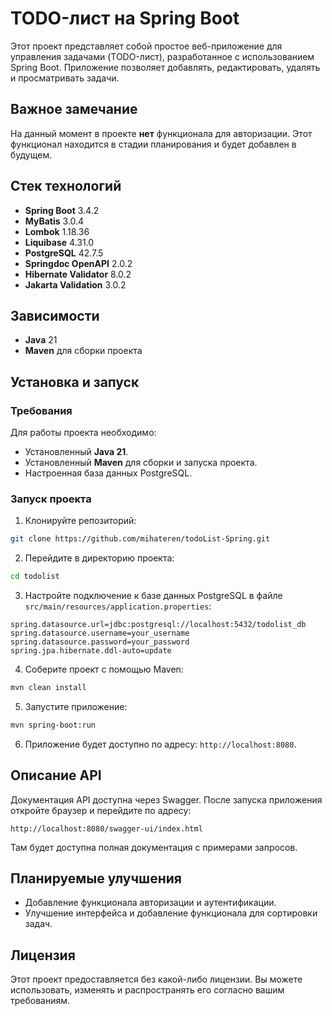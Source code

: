 
# TODO-лист на Spring Boot

Этот проект представляет собой простое веб-приложение для управления задачами (TODO-лист), разработанное с использованием Spring Boot. Приложение позволяет добавлять, редактировать, удалять и просматривать задачи.

## Важное замечание
На данный момент в проекте **нет** функционала для авторизации. Этот функционал находится в стадии планирования и будет добавлен в будущем.

## Стек технологий
- **Spring Boot** 3.4.2
- **MyBatis** 3.0.4
- **Lombok** 1.18.36
- **Liquibase** 4.31.0
- **PostgreSQL** 42.7.5
- **Springdoc OpenAPI** 2.0.2
- **Hibernate Validator** 8.0.2
- **Jakarta Validation** 3.0.2

## Зависимости
- **Java** 21
- **Maven** для сборки проекта

## Установка и запуск

### Требования
Для работы проекта необходимо:
- Установленный **Java 21**.
- Установленный **Maven** для сборки и запуска проекта.
- Настроенная база данных PostgreSQL.

### Запуск проекта

1. Клонируйте репозиторий:

```bash
git clone https://github.com/mihateren/todoList-Spring.git
```

2. Перейдите в директорию проекта:

```bash
cd todolist
```

3. Настройте подключение к базе данных PostgreSQL в файле `src/main/resources/application.properties`:

```properties
spring.datasource.url=jdbc:postgresql://localhost:5432/todolist_db
spring.datasource.username=your_username
spring.datasource.password=your_password
spring.jpa.hibernate.ddl-auto=update
```

4. Соберите проект с помощью Maven:

```bash
mvn clean install
```

5. Запустите приложение:

```bash
mvn spring-boot:run
```

6. Приложение будет доступно по адресу: `http://localhost:8080`.

## Описание API

Документация API доступна через Swagger. После запуска приложения откройте браузер и перейдите по адресу:

```
http://localhost:8080/swagger-ui/index.html
```

Там будет доступна полная документация с примерами запросов.

## Планируемые улучшения
- Добавление функционала авторизации и аутентификации.
- Улучшение интерфейса и добавление функционала для сортировки задач.

## Лицензия
Этот проект предоставляется без какой-либо лицензии. Вы можете использовать, изменять и распространять его согласно вашим требованиям.